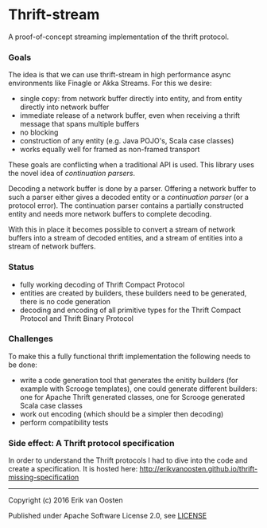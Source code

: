 Thrift-stream
===============

A proof-of-concept streaming implementation of the thrift protocol.

### Goals

The idea is that we can use thrift-stream in high performance async environments like Finagle or Akka Streams.
For this we desire:

* single copy: from network buffer directly into entity, and from entity directly into network buffer
* immediate release of a network buffer, even when receiving a thrift message that spans multiple buffers
* no blocking
* construction of any entity (e.g. Java POJO's, Scala case classes)
* works equally well for framed as non-framed transport

These goals are conflicting when a traditional API is used. This library uses the novel idea of *continuation parsers*.

Decoding a network buffer is done by a parser. Offering a network buffer to such a parser either gives a decoded entity or a _continuation parser_ (or a protocol error). The continuation parser contains a partially constructed entity and needs more network buffers to complete decoding.

With this in place it becomes possible to convert a stream of network buffers into a stream of decoded entities, and a stream of entities into a stream of network buffers.

### Status

* fully working decoding of Thrift Compact Protocol
* entities are created by builders, these builders need to be generated, there is no code generation
* decoding and encoding of all primitive types for the Thrift Compact Protocol and Thrift Binary Protocol

### Challenges

To make this a fully functional thrift implementation the following needs to be done:

* write a code generation tool that generates the enitity builders (for example with Scrooge templates), one could generate different builders: one for Apache Thrift generated classes, one for Scrooge generated Scala case classes
* work out encoding (which should be a simpler then decoding)
* perform compatibility tests

### Side effect: A Thrift protocol specification

In order to understand the Thrift protocols I had to dive into the code and create a specification. It is hosted here: http://erikvanoosten.github.io/thrift-missing-specification


----

Copyright (c) 2016 Erik van Oosten

Published under Apache Software License 2.0, see [LICENSE](LICENSE)
